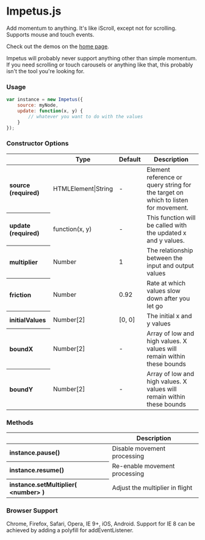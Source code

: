 Impetus.js
=========
Add momentum to anything. It's like iScroll, except not for scrolling. Supports mouse and touch events.

Check out the demos on the [home page](http://chrisbateman.github.io/impetus).

Impetus will probably never support anything other than simple momentum. If you need scrolling or touch carousels or anything like that, this probably isn't the tool you're looking for.


### Usage ###

```javascript
var instance = new Impetus({
    source: myNode,
    update: function(x, y) {
        // whatever you want to do with the values
    }
});
```


### Constructor Options ###
<table>
	<thead>
		<tr>
			<th></th>
			<th scope="col">Type</th>
			<th scope="col">Default</th>
			<th scope="col">Description</th>
		</tr>
	</thead>
	<tbody>
		<tr>
			<th scope="row" align="left">source (required)</th>
			<td>HTMLElement|String</td>
			<td>-</td>
			<td>Element reference or query string for the target on which to listen for movement.</td>
		</tr>
		<tr>
			<th scope="row" align="left">update (required)</th>
			<td>function(x, y)</td>
			<td>-</td>
			<td>This function will be called with the updated x and y values.</td>
		</tr>
		<tr>
			<th scope="row" align="left">multiplier</th>
			<td>Number</td>
			<td>1</td>
			<td>The relationship between the input and output values</td>
		</tr>
		<tr>
			<th scope="row" align="left">friction</th>
			<td>Number</td>
			<td>0.92</td>
			<td>Rate at which values slow down after you let go</td>
		</tr>
		<tr>
			<th scope="row" align="left">initialValues</th>
			<td>Number[2]</td>
			<td>[0, 0]</td>
			<td>The initial x and y values</td>
		</tr>
		<tr>
			<th scope="row" align="left">boundX</th>
			<td>Number[2]</td>
			<td>-</td>
			<td>Array of low and high values. X values will remain within these bounds</td>
		</tr>
		<tr>
			<th scope="row" align="left">boundY</th>
			<td>Number[2]</td>
			<td>-</td>
			<td>Array of low and high values. X values will remain within these bounds</td>
		</tr>
	</tbody>
</table>


### Methods ###
<table>
	<thead>
		<tr>
			<th></th>
			<th scope="col">Description</th>
		</tr>
	</thead>
	<tbody>
		<tr>
			<th scope="row" align="left">instance.pause()</th>
			<td>Disable movement processing</td>
		</tr>
		<tr>
			<th scope="row" align="left">instance.resume()</th>
			<td>Re-enable movement processing</td>
		</tr>
		<tr>
			<th scope="row" align="left">instance.setMultiplier( &lt;number&gt; )</th>
			<td>Adjust the multiplier in flight</td>
		</tr>
	</tbody>
</table>


### Browser Support ###
Chrome, Firefox, Safari, Opera, IE 9+, iOS, Android. Support for IE 8 can be achieved by adding a polyfill for addEventListener.

